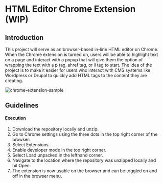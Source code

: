 # HTML Editor Chrome Extension (WIP)

## Introduction
This project will serve as an browser-based in-line HTML editor on Chrome. When the Chrome extension is turned on, users will be able to highlight text on a page and interact with a popup that will give them the option of wrapping the text with a p tag, ahref tag, or li tag to start. The idea of the project is to make it easier for users who interact with CMS systems like Wordpress or Drupal to quickly add HTML tags to the content they are creating.

![chrome-extension-sample](https://github.com/overnetti/HTMLeditor/assets/39422836/5a4ed9d6-80a5-4923-9122-2dba80a38e1d)


## Guidelines

#### Execution

1. Download the repository locally and unzip.
2. Go to Chrome settings using the three dots in the top right corner of the browser.
3. Select Extensions.
4. Enable developer mode in the top right corner.
5. Select Load unpacked in the lefthand corner.
6. Navigate to the location where the repository was unzipped locally and hit Open.
7. The extension is now usable on the browser and can be toggled on and off in the browser menu.


